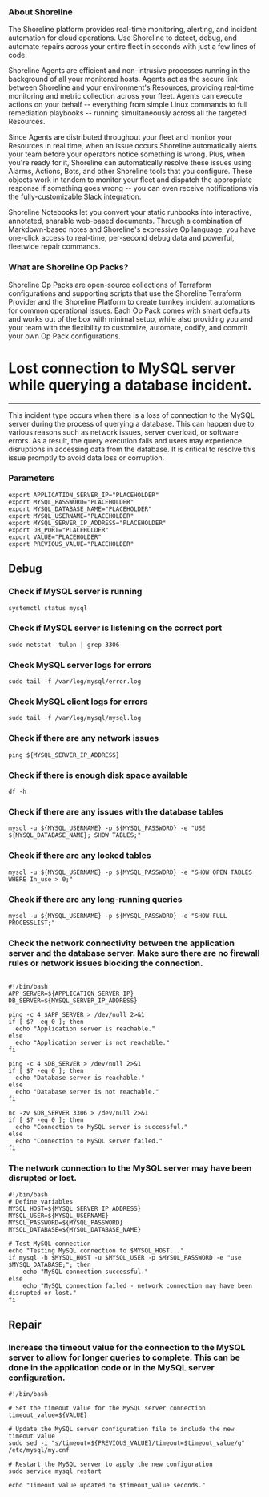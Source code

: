 
### About Shoreline
The Shoreline platform provides real-time monitoring, alerting, and incident automation for cloud operations. Use Shoreline to detect, debug, and automate repairs across your entire fleet in seconds with just a few lines of code.

Shoreline Agents are efficient and non-intrusive processes running in the background of all your monitored hosts. Agents act as the secure link between Shoreline and your environment's Resources, providing real-time monitoring and metric collection across your fleet. Agents can execute actions on your behalf -- everything from simple Linux commands to full remediation playbooks -- running simultaneously across all the targeted Resources.

Since Agents are distributed throughout your fleet and monitor your Resources in real time, when an issue occurs Shoreline automatically alerts your team before your operators notice something is wrong. Plus, when you're ready for it, Shoreline can automatically resolve these issues using Alarms, Actions, Bots, and other Shoreline tools that you configure. These objects work in tandem to monitor your fleet and dispatch the appropriate response if something goes wrong -- you can even receive notifications via the fully-customizable Slack integration.

Shoreline Notebooks let you convert your static runbooks into interactive, annotated, sharable web-based documents. Through a combination of Markdown-based notes and Shoreline's expressive Op language, you have one-click access to real-time, per-second debug data and powerful, fleetwide repair commands.

### What are Shoreline Op Packs?
Shoreline Op Packs are open-source collections of Terraform configurations and supporting scripts that use the Shoreline Terraform Provider and the Shoreline Platform to create turnkey incident automations for common operational issues. Each Op Pack comes with smart defaults and works out of the box with minimal setup, while also providing you and your team with the flexibility to customize, automate, codify, and commit your own Op Pack configurations.

# Lost connection to MySQL server while querying a database incident.
---

This incident type occurs when there is a loss of connection to the MySQL server during the process of querying a database. This can happen due to various reasons such as network issues, server overload, or software errors. As a result, the query execution fails and users may experience disruptions in accessing data from the database. It is critical to resolve this issue promptly to avoid data loss or corruption.

### Parameters
```shell
export APPLICATION_SERVER_IP="PLACEHOLDER"
export MYSQL_PASSWORD="PLACEHOLDER"
export MYSQL_DATABASE_NAME="PLACEHOLDER"
export MYSQL_USERNAME="PLACEHOLDER"
export MYSQL_SERVER_IP_ADDRESS="PLACEHOLDER"
export DB_PORT="PLACEHOLDER"
export VALUE="PLACEHOLDER"
export PREVIOUS_VALUE="PLACEHOLDER"
```

## Debug

### Check if MySQL server is running
```shell
systemctl status mysql
```

### Check if MySQL server is listening on the correct port
```shell
sudo netstat -tulpn | grep 3306
```

### Check MySQL server logs for errors
```shell
sudo tail -f /var/log/mysql/error.log
```

### Check MySQL client logs for errors
```shell
sudo tail -f /var/log/mysql/mysql.log
```

### Check if there are any network issues
```shell
ping ${MYSQL_SERVER_IP_ADDRESS}
```

### Check if there is enough disk space available
```shell
df -h
```

### Check if there are any issues with the database tables
```shell
mysql -u ${MYSQL_USERNAME} -p ${MYSQL_PASSWORD} -e "USE ${MYSQL_DATABASE_NAME}; SHOW TABLES;"
```

### Check if there are any locked tables
```shell
mysql -u ${MYSQL_USERNAME} -p ${MYSQL_PASSWORD} -e "SHOW OPEN TABLES WHERE In_use > 0;"
```

### Check if there are any long-running queries
```shell
mysql -u ${MYSQL_USERNAME} -p ${MYSQL_PASSWORD} -e "SHOW FULL PROCESSLIST;"
```

### Check the network connectivity between the application server and the database server. Make sure there are no firewall rules or network issues blocking the connection.
```shell

#!/bin/bash
APP_SERVER=${APPLICATION_SERVER_IP}
DB_SERVER=${MYSQL_SERVER_IP_ADDRESS}

ping -c 4 $APP_SERVER > /dev/null 2>&1
if [ $? -eq 0 ]; then
  echo "Application server is reachable."
else
  echo "Application server is not reachable."
fi

ping -c 4 $DB_SERVER > /dev/null 2>&1
if [ $? -eq 0 ]; then
  echo "Database server is reachable."
else
  echo "Database server is not reachable."
fi

nc -zv $DB_SERVER 3306 > /dev/null 2>&1
if [ $? -eq 0 ]; then
  echo "Connection to MySQL server is successful."
else
  echo "Connection to MySQL server failed."
fi

```

### The network connection to the MySQL server may have been disrupted or lost.
```shell
#!/bin/bash
# Define variables
MYSQL_HOST=${MYSQL_SERVER_IP_ADDRESS}
MYSQL_USER=${MYSQL_USERNAME}
MYSQL_PASSWORD=${MYSQL_PASSWORD}
MYSQL_DATABASE=${MYSQL_DATABASE_NAME}

# Test MySQL connection
echo "Testing MySQL connection to $MYSQL_HOST..."
if mysql -h $MYSQL_HOST -u $MYSQL_USER -p $MYSQL_PASSWORD -e "use $MYSQL_DATABASE;"; then
    echo "MySQL connection successful."
else
    echo "MySQL connection failed - network connection may have been disrupted or lost."
fi

```

## Repair
### Increase the timeout value for the connection to the MySQL server to allow for longer queries to complete. This can be done in the application code or in the MySQL server configuration.
```shell
#!/bin/bash

# Set the timeout value for the MySQL server connection
timeout_value=${VALUE}

# Update the MySQL server configuration file to include the new timeout value
sudo sed -i "s/timeout=${PREVIOUS_VALUE}/timeout=$timeout_value/g" /etc/mysql/my.cnf

# Restart the MySQL server to apply the new configuration
sudo service mysql restart

echo "Timeout value updated to $timeout_value seconds."
```